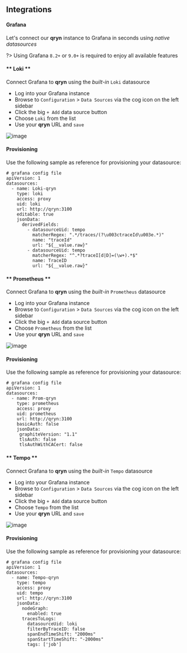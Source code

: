 ## Integrations

<a name="grafana" id="grafana"></a>
#### Grafana

Let's connect our **qryn** instance to Grafana in seconds using _native datasources_

?> Using Grafana `8.2+` or `9.0+` is required to enjoy all available features

<!-- tabs:start -->

#### ** Loki **
Connect Grafana to **qryn** using the _built-in_ `Loki` datasource

* Log into your Grafana instance
* Browse to `Configuration` > `Data Sources` via the cog icon on the left sidebar
* Click the big `+ Add` data source button
* Choose `Loki` from the list
* Use your **qryn** URL and `save`

![image](https://user-images.githubusercontent.com/1423657/184536845-31638c7f-30bd-4416-ae99-4486024367f8.png)


#### Provisioning
Use the following sample as reference for provisioning your datasource:
```
# grafana config file
apiVersion: 1
datasources:
  - name: Loki-qryn
    type: loki
    access: proxy
    uid: loki
    url: http://qryn:3100
    editable: true
    jsonData:
      derivedFields:
        - datasourceUid: tempo
          matcherRegex: ".*/traces/(?\u003ctraceId\u003e.*)"
          name: "traceId"
          url: "${__value.raw}"
        - datasourceUid: tempo
          matcherRegex: "^.*?traceI[d|D]=(\w+).*$"
          name: TraceID
          url: "${__value.raw}"
```

#### ** Prometheus **
Connect Grafana to **qryn** using the _built-in_ `Prometheus` datasource

* Log into your Grafana instance
* Browse to `Configuration` > `Data Sources` via the cog icon on the left sidebar
* Click the big `+ Add` data source button
* Choose `Prometheus` from the list
* Use your **qryn** URL and `save`

![image](https://user-images.githubusercontent.com/1423657/184536921-b3ff7fab-f71f-4f07-93c3-40a5b9915c64.png)

#### Provisioning
Use the following sample as reference for provisioning your datasource:
```
# grafana config file
apiVersion: 1
datasources:
  - name: Prom-qryn
    type: prometheus
    access: proxy
    uid: prometheus
    url: http://qryn:3100
    basicAuth: false
    jsonData:
     graphiteVersion: "1.1"
     tlsAuth: false
     tlsAuthWithCACert: false
```

#### ** Tempo **
Connect Grafana to **qryn** using the _built-in_ `Tempo` datasource

* Log into your Grafana instance
* Browse to `Configuration` > `Data Sources` via the cog icon on the left sidebar
* Click the big `+ Add` data source button
* Choose `Tempo` from the list
* Use your **qryn** URL and `save`

![image](https://user-images.githubusercontent.com/1423657/184536886-7a1eb428-9671-4a36-a93b-173fcfcd775d.png)

#### Provisioning
Use the following sample as reference for provisioning your datasource:
```
# grafana config file
apiVersion: 1
datasources:
  - name: Tempo-qryn
    type: tempo
    access: proxy
    uid: tempo
    url: http://qryn:3100
    jsonData:
      nodeGraph:
        enabled: true
      tracesToLogs:
        datasourceUid: loki
        filterByTraceID: false
        spanEndTimeShift: "2000ms"
        spanStartTimeShift: "-2000ms"
        tags: ['job']
```

<!-- tabs:end -->
